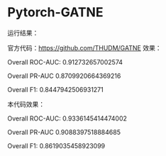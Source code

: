 # Pytorch-GATNE


运行结果：

官方代码：https://github.com/THUDM/GATNE 效果：

Overall ROC-AUC: 0.912732657002574

Overall PR-AUC 0.8709920664369216

Overall F1: 0.8447942506931271

本代码效果：

Overall ROC-AUC: 0.9336145414474002

Overall PR-AUC 0.9088397518884685

Overall F1: 0.8619035458923099
